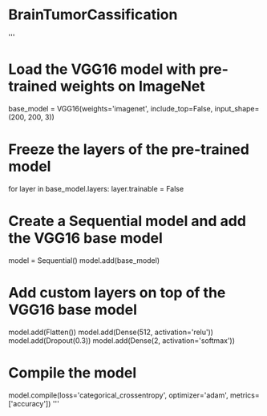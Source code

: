# BrainTumorCassification
'''
# Load the VGG16 model with pre-trained weights on ImageNet
base_model = VGG16(weights='imagenet', include_top=False, input_shape=(200, 200, 3))

# Freeze the layers of the pre-trained model
for layer in base_model.layers:
    layer.trainable = False

# Create a Sequential model and add the VGG16 base model
model = Sequential()
model.add(base_model)

# Add custom layers on top of the VGG16 base model
model.add(Flatten())
model.add(Dense(512, activation='relu'))
model.add(Dropout(0.3))
model.add(Dense(2, activation='softmax'))

# Compile the model
model.compile(loss='categorical_crossentropy', optimizer='adam', metrics=['accuracy'])
'''
